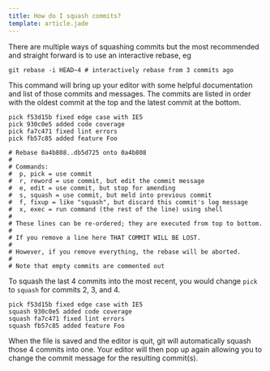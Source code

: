 ```yaml
---
title: How do I squash commits?
template: article.jade
---
```


There are multiple ways of squashing commits but the most recommended and straight forward is to use an interactive rebase, eg

```
git rebase -i HEAD~4 # interactively rebase from 3 commits ago
```

This command will bring up your editor with some helpful documentation and list of those commits and messages. The commits are listed in order with the oldest commit at the top and the latest commit at the bottom.

```
pick f53d15b fixed edge case with IE5
pick 930c0e5 added code coverage
pick fa7c471 fixed lint errors
pick fb57c85 added feature Foo

# Rebase 0a4b808..db5d725 onto 0a4b808
#
# Commands:
#  p, pick = use commit
#  r, reword = use commit, but edit the commit message
#  e, edit = use commit, but stop for amending
#  s, squash = use commit, but meld into previous commit
#  f, fixup = like "squash", but discard this commit's log message
#  x, exec = run command (the rest of the line) using shell
#
# These lines can be re-ordered; they are executed from top to bottom.
#
# If you remove a line here THAT COMMIT WILL BE LOST.
#
# However, if you remove everything, the rebase will be aborted.
#
# Note that empty commits are commented out
```

To squash the last 4 commits into the most recent, you would change `pick` to `squash` for commits 2, 3, and 4.

```
pick f53d15b fixed edge case with IE5
squash 930c0e5 added code coverage
squash fa7c471 fixed lint errors
squash fb57c85 added feature Foo
```

When the file is saved and the editor is quit, git will automatically squash those 4 commits into one. Your editor
will then pop up again allowing you to change the commit message for the resulting commit(s).
